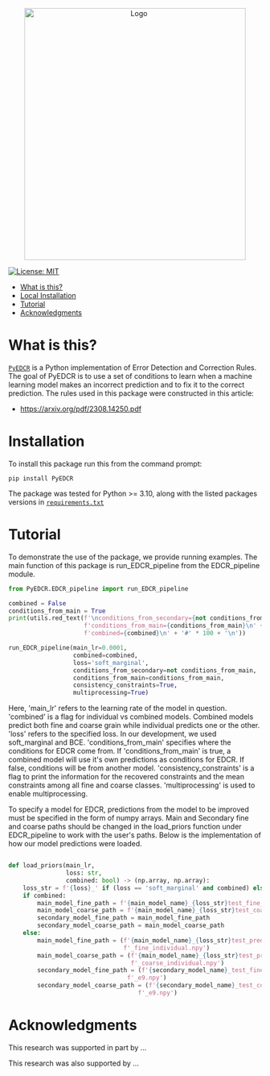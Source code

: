 <p align="center">
    <img alt="Logo" src="https://github.com/lab-v2/metacognitive_error_detection_and_correction_v2/blob/master/images/logo-transparent-png.png" width="440" height="500"/>
</p>

<!-- [![pages-build-deployment](https://github.com/krichelj/PyDiffGame/actions/workflows/pages/pages-build-deployment/badge.svg)](https://github.com/krichelj/PyDiffGame/actions/workflows/pages/pages-build-deployment) -->

[![License: MIT](https://img.shields.io/badge/License-MIT-yellow.svg)](https://opensource.org/licenses/MIT)

- [What is this?](#what-is-this)
- [Local Installation](#local-installation)
- [Tutorial](#tutorial)
- [Acknowledgments](#acknowledgments)

# What is this?

[`PyEDCR`](https://github.com/lab-v2/metacognitive_error_detection_and_correction_v2/tree/master) is a Python implementation of Error Detection and Correction Rules. The goal of PyEDCR is to use a set of conditions to learn when a machine learning model makes an incorrect prediction and to fix it to the correct prediction. The rules used in this package were constructed in this article:

- https://arxiv.org/pdf/2308.14250.pdf

# Installation

To install this package run this from the command prompt:

```
pip install PyEDCR
```

The package was tested for Python >= 3.10, along with the listed packages versions in [`requirements.txt`](https://github.com/lab-v2/metacognitive_error_detection_and_correction_v2/blob/maintain_github/requirements.txt)

# Tutorial

To demonstrate the use of the package, we provide running examples. The main function of this package is run_EDCR_pipeline from the EDCR_pipeline module.

```python
from PyEDCR.EDCR_pipeline import run_EDCR_pipeline

combined = False
conditions_from_main = True
print(utils.red_text(f'\nconditions_from_secondary={not conditions_from_main}, '
                     f'conditions_from_main={conditions_from_main}\n' +
                     f'combined={combined}\n' + '#' * 100 + '\n'))

run_EDCR_pipeline(main_lr=0.0001,
                  combined=combined,
                  loss='soft_marginal',
                  conditions_from_secondary=not conditions_from_main,
                  conditions_from_main=conditions_from_main,
                  consistency_constraints=True,
                  multiprocessing=True)
```

Here, 'main_lr' refers to the learning rate of the model in question. 'combined' is a flag for individual vs combined models. Combined models predict both fine and coarse grain while individual predicts one or the other. 'loss' refers to the specified loss. In our development, we used soft_marginal and BCE. 'conditions_from_main' specifies where the conditions for EDCR come from. If 'conditions_from_main' is true, a combined model will use it's own predictions as conditions for EDCR. If false, conditions will be from another model. 'consistency_constraints' is a flag to print the information for the recovered constraints and the mean constraints among all fine and coarse classes. 'multiprocessing' is used to enable multiprocessing.

To specify a model for EDCR, predictions from the model to be improved must be specified in the form of numpy arrays. Main and Secondary fine and coarse paths should be changed in the load_priors function under EDCR_pipeline to work with the user's paths. Below is the implementation of how our model predictions were loaded.

```python

def load_priors(main_lr,
                loss: str,
                combined: bool) -> (np.array, np.array):
    loss_str = f'{loss}_' if (loss == 'soft_marginal' and combined) else 'BCE_'
    if combined:
        main_model_fine_path = f'{main_model_name}_{loss_str}test_fine_pred_lr{main_lr}_e{epochs_num - 1}.npy'
        main_model_coarse_path = f'{main_model_name}_{loss_str}test_coarse_pred_lr{main_lr}_e{epochs_num - 1}.npy'
        secondary_model_fine_path = main_model_fine_path
        secondary_model_coarse_path = main_model_coarse_path
    else:
        main_model_fine_path = (f'{main_model_name}_{loss_str}test_pred_lr{main_lr}_e{epochs_num - 1}'
                                f'_fine_individual.npy')
        main_model_coarse_path = (f'{main_model_name}_{loss_str}test_pred_lr{main_lr}_e{epochs_num - 1}'
                                  f'_coarse_individual.npy')
        secondary_model_fine_path = (f'{secondary_model_name}_test_fine_pred_lr{secondary_lr}'
                                 f'_e9.npy')
        secondary_model_coarse_path = (f'{secondary_model_name}_test_coarse_pred_lr{secondary_lr}'
                                    f'_e9.npy')
```

# Acknowledgments

This research was supported in part by ...

This research was also supported by ...
